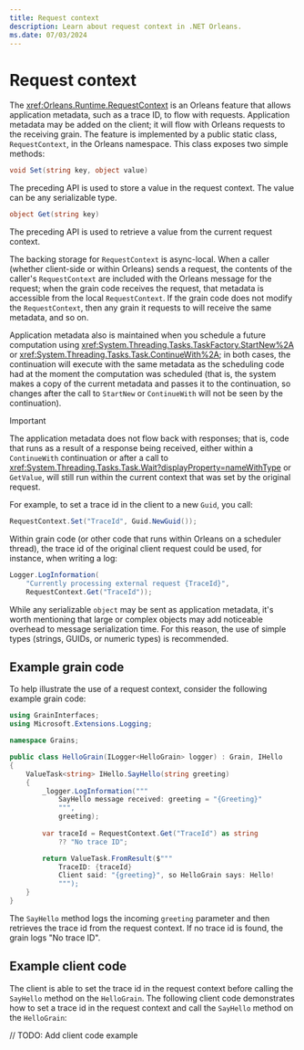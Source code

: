 ```yaml
---
title: Request context
description: Learn about request context in .NET Orleans.
ms.date: 07/03/2024
---
```


# Request context

The <xref:Orleans.Runtime.RequestContext> is an Orleans feature that allows application metadata, such as a trace ID, to flow with requests. Application metadata may be added on the client; it will flow with Orleans requests to the receiving grain. The feature is implemented by a public static class, `RequestContext`, in the Orleans namespace. This class exposes two simple methods:

```csharp
void Set(string key, object value)
```

The preceding API is used to store a value in the request context. The value can be any serializable type.

```csharp
object Get(string key)
```

The preceding API is used to retrieve a value from the current request context.

The backing storage for `RequestContext` is async-local. When a caller (whether client-side or within Orleans) sends a request, the contents of the caller's `RequestContext` are included with the Orleans message for the request; when the grain code receives the request, that metadata is accessible from the local `RequestContext`. If the grain code does not modify the `RequestContext`, then any grain it requests to will receive the same metadata, and so on.

Application metadata also is maintained when you schedule a future computation using <xref:System.Threading.Tasks.TaskFactory.StartNew%2A> or <xref:System.Threading.Tasks.Task.ContinueWith%2A>; in both cases, the continuation will execute with the same metadata as the scheduling code had at the moment the computation was scheduled (that is, the system makes a copy of the current metadata and passes it to the continuation, so changes after the call to `StartNew` or `ContinueWith` will not be seen by the continuation).

> [!IMPORTANT]
> The application metadata does not flow back with responses; that is, code that runs as a result of a response being received, either within a `ContinueWith` continuation or after a call to <xref:System.Threading.Tasks.Task.Wait?displayProperty=nameWithType> or `GetValue`, will still run within the current context that was set by the original request.

For example, to set a trace id in the client to a new `Guid`, you call:

```csharp
RequestContext.Set("TraceId", Guid.NewGuid());
```

Within grain code (or other code that runs within Orleans on a scheduler thread), the trace id of the original client request could be used, for instance, when writing a log:

```csharp
Logger.LogInformation(
    "Currently processing external request {TraceId}",
    RequestContext.Get("TraceId"));
```

While any serializable `object` may be sent as application metadata, it's worth mentioning that large or complex objects may add noticeable overhead to message serialization time. For this reason, the use of simple types (strings, GUIDs, or numeric types) is recommended.

## Example grain code

To help illustrate the use of a request context, consider the following example grain code:

```csharp
using GrainInterfaces;
using Microsoft.Extensions.Logging;

namespace Grains;

public class HelloGrain(ILogger<HelloGrain> logger) : Grain, IHello
{
    ValueTask<string> IHello.SayHello(string greeting)
    {
        _logger.LogInformation("""
            SayHello message received: greeting = "{Greeting}"
            """,
            greeting);
        
        var traceId = RequestContext.Get("TraceId") as string 
            ?? "No trace ID";

        return ValueTask.FromResult($"""
            TraceID: {traceId}
            Client said: "{greeting}", so HelloGrain says: Hello!
            """);
    }
}
```

The `SayHello` method logs the incoming `greeting` parameter and then retrieves the trace id from the request context. If no trace id is found, the grain logs "No trace ID".

## Example client code

The client is able to set the trace id in the request context before calling the `SayHello` method on the `HelloGrain`. The following client code demonstrates how to set a trace id in the request context and call the `SayHello` method on the `HelloGrain`:

// TODO: Add client code example
